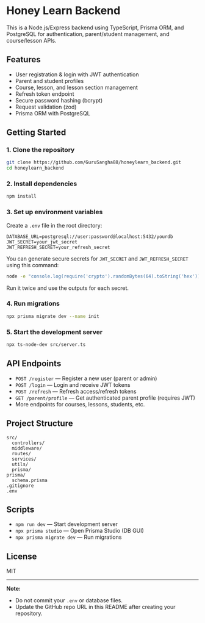 # Honey Learn Backend

This is a Node.js/Express backend using TypeScript, Prisma ORM, and PostgreSQL for authentication, parent/student management, and course/lesson APIs.

## Features

- User registration & login with JWT authentication
- Parent and student profiles
- Course, lesson, and lesson section management
- Refresh token endpoint
- Secure password hashing (bcrypt)
- Request validation (zod)
- Prisma ORM with PostgreSQL

## Getting Started

### 1. Clone the repository

```sh
git clone https://github.com/GuruSangha88/honeylearn_backend.git
cd honeylearn_backend
```

### 2. Install dependencies

```sh
npm install
```

### 3. Set up environment variables

Create a `.env` file in the root directory:

```
DATABASE_URL=postgresql://user:password@localhost:5432/yourdb
JWT_SECRET=your_jwt_secret
JWT_REFRESH_SECRET=your_refresh_secret
```
You can generate secure secrets for `JWT_SECRET` and `JWT_REFRESH_SECRET` using this command:

```sh
node -e "console.log(require('crypto').randomBytes(64).toString('hex'))"
```
Run it twice and use the outputs for each secret.

### 4. Run migrations

```sh
npx prisma migrate dev --name init
```

### 5. Start the development server

```sh
npx ts-node-dev src/server.ts
```

## API Endpoints

- `POST /register` — Register a new user (parent or admin)
- `POST /login` — Login and receive JWT tokens
- `POST /refresh` — Refresh access/refresh tokens
- `GET /parent/profile` — Get authenticated parent profile (requires JWT)
- More endpoints for courses, lessons, students, etc.

## Project Structure

```
src/
  controllers/
  middleware/
  routes/
  services/
  utils/
  prisma/
prisma/
  schema.prisma
.gitignore
.env
```

## Scripts

- `npm run dev` — Start development server
- `npx prisma studio` — Open Prisma Studio (DB GUI)
- `npx prisma migrate dev` — Run migrations

## License

MIT

---

**Note:**  
- Do not commit your `.env` or database files.
- Update the GitHub repo URL in this README after creating your repository.
